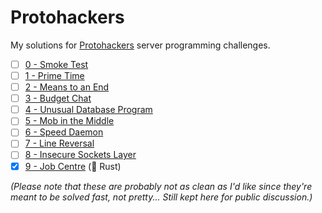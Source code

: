 # Protohackers

My solutions for [Protohackers](https://protohackers.com) server programming challenges.

- [ ] [0 - Smoke Test](./0-smoke-test/)
- [ ] [1 - Prime Time](./1-prime-time/)
- [ ] [2 - Means to an End](./2-means-to-an-end/)
- [ ] [3 - Budget Chat](./3-budget-chat/)
- [ ] [4 - Unusual Database Program](./4-unusual-database-program/)
- [ ] [5 - Mob in the Middle](./5-mob-in-the-middle/)
- [ ] [6 - Speed Daemon](./6-speed-daemon/)
- [ ] [7 - Line Reversal](./7-line-reversal/)
- [ ] [8 - Insecure Sockets Layer](./8-insecure-sockets-layer/)
- [x] [9 - Job Centre](./9-job-centre/) (🦀 Rust)

_(Please note that these are probably not as clean as I'd like since they're meant to be solved fast, not pretty...
Still kept here for public discussion.)_
